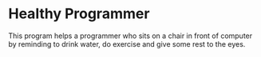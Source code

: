 # Healthy Programmer

This program helps a programmer who sits on a chair in front of computer by reminding to drink water, do exercise and give some rest to the eyes.
